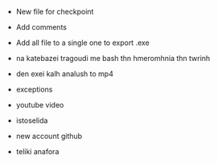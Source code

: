 - New file for checkpoint

- Add comments

- Add all file to a single one to export .exe

- na katebazei tragoudi me bash thn hmeromhnia thn twrinh 

- den exei kalh analush to mp4

- exceptions 

- youtube video 

- istoselida 

- new account github 

- teliki anafora 

